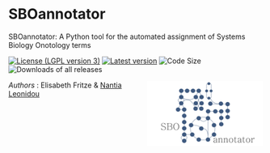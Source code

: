 # SBOannotator

SBOannotator: A Python tool for the automated assignment of Systems Biology Onotology terms

[![License (LGPL version 3)](https://img.shields.io/badge/license-LGPLv3.0-blue.svg?style=plastic)](http://opensource.org/licenses/LGPL-3.0)
[![Latest version](https://img.shields.io/badge/Latest_version-0.9-brightgreen.svg?style=plastic)](https://github.com/draeger-lab/SBOannotator/releases/)
![Code Size](https://img.shields.io/github/languages/code-size/draeger-lab/SBOannotator.svg?style=plastic)
![Downloads of all releases](https://img.shields.io/github/downloads/draeger-lab/SBOannotator/total.svg?style=plastic)

<img align="right" src="SBOannotator_logo.png" alt="drawing" width="230"/> 

*Authors* : Elisabeth Fritze & [Nantia Leonidou](https://github.com/NantiaL)

